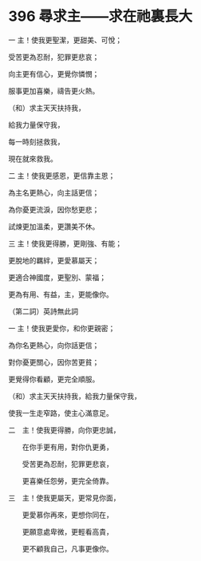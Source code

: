 # 396 尋求主——求在祂裏長大

一 主！使我更聖潔，更甜美、可悅；

受苦更為忍耐，犯罪更悲哀；

向主更有信心，更覺你憐憫；

服事更加喜樂，禱告更火熱。

（和）求主天天扶持我，

給我力量保守我，

每一時刻拯救我，

現在就來救我。

二 主！使我更感恩，更信靠主恩；

為主名更熱心，向主話更信；

為你憂更流淚，因你愁更悲；

試煉更加溫柔，更讚美不休。

三 主！使我更得勝，更剛強、有能；

更脫地的羈絆，更愛慕屬天；

更適合神國度，更聖別、蒙福；

更為有用、有益，主，更能像你。

（第二詞）英詩無此詞

一 主！使我更愛你，和你更親密；

為你名更熱心，向你話更信；

對你憂更關心，因你苦更貧；

更覺得你看顧，更完全順服。

（和）求主天天扶持我，給我力量保守我，

使我一生走窄路，使主心滿意足。

二　主！使我更得勝，向你更忠誠，

　　在你手更有用，對你仇更勇，

　　受苦更為忍耐，犯罪更悲哀，

　　更喜樂任怨勞，更完全倚靠。

三　主！使我更屬天，更常見你面，

　　更愛慕你再來，更想你同在，

　　更願意處卑微，更輕看高貴，

　　更不顧我自己，凡事更像你。


